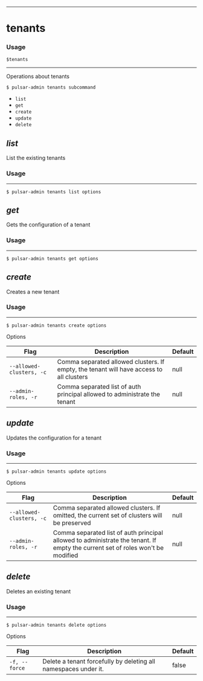 ------------

# tenants

### Usage

`$tenants`

------------

Operations about tenants

```shell
$ pulsar-admin tenants subcommand
```

* `list`
* `get`
* `create`
* `update`
* `delete`

## <em>list</em>

List the existing tenants

### Usage

------------

```shell
$ pulsar-admin tenants list options
```

## <em>get</em>

Gets the configuration of a tenant

### Usage

------------

```shell
$ pulsar-admin tenants get options
```

## <em>create</em>

Creates a new tenant

### Usage

------------

```shell
$ pulsar-admin tenants create options
```

Options

| Flag                     | Description                                                                             | Default |
|--------------------------|-----------------------------------------------------------------------------------------|---------|
| `--allowed-clusters, -c` | Comma separated allowed clusters. If empty, the tenant will have access to all clusters | null    |
| `--admin-roles, -r`      | Comma separated list of auth principal allowed to administrate the tenant               | null    |

## <em>update</em>

Updates the configuration for a tenant

### Usage

------------

```shell
$ pulsar-admin tenants update options
```

Options

| Flag                     | Description                                                                                                                    | Default |
|--------------------------|--------------------------------------------------------------------------------------------------------------------------------|---------|
| `--allowed-clusters, -c` | Comma separated allowed clusters. If omitted, the current set of clusters will be preserved                                    | null    |
| `--admin-roles, -r`      | Comma separated list of auth principal allowed to administrate the tenant. If empty the current set of roles won't be modified | null    |

## <em>delete</em>

Deletes an existing tenant

### Usage

------------

```shell
$ pulsar-admin tenants delete options
```

Options

| Flag          | Description                                                     | Default |
|---------------|-----------------------------------------------------------------|---------|
| `-f, --force` | Delete a tenant forcefully by deleting all namespaces under it. | false   |

